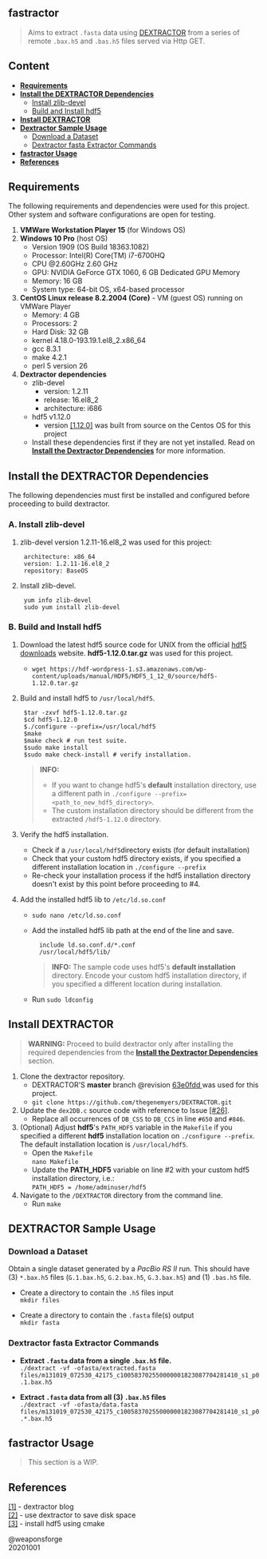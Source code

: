 ## fastractor
 
> Aims to extract `.fasta` data using [DEXTRACTOR](https://github.com/thegenemyers/DEXTRACTOR) from a series of remote `.bax.h5` and `.bas.h5` files served via Http GET.

## Content

- [**Requirements**](#requirements)
- [**Install the DEXTRACTOR Dependencies**](#install-the-dextractor-dependencies)
	- [Install zlib-devel](#a-install-zlib-devel)
	- [Build and Install hdf5](#b-build-and-install-hdf5)
- [**Install DEXTRACTOR**](#install-dextractor)
- [**Dextractor Sample Usage**](#dextractor-sample-usage)
	- [Download a Dataset](#download-a-dataset)
	- [Dextractor fasta Extractor Commands](#dextractor-fasta-extractor-commands)
- [**fastractor Usage**](#fastractor-usage)
- [**References**](#references)

## Requirements

The following requirements and dependencies were used for this project. Other system and software configurations are open for testing.

1. **VMWare Workstation Player 15** (for Windows OS)
2. **Windows 10 Pro** (host OS)
	- Version 1909 (OS Build 18363.1082)
	- Processor: Intel(R) Core(TM) i7-6700HQ
	- CPU @2.60GHz 2.60 GHz
	- GPU: NVIDIA GeForce GTX 1060, 6 GB Dedicated GPU Memory
	- Memory: 16 GB
	- System type: 64-bit OS, x64-based processor
3. **CentOS Linux release 8.2.2004 (Core)** - VM (guest OS) running on VMWare Player 
	- Memory: 4 GB
	- Processors: 2
	- Hard Disk: 32 GB
	- kernel 4.18.0-193.19.1.el8\_2.x86\_64
	- gcc 8.3.1
	- make 4.2.1
	- perl 5 version 26
4. **Dextractor dependencies**
	- zlib-devel
		- version: 1.2.11
		- release: 16.el8_2
		- architecture: i686
	- hdf5 v1.12.0 
		- version [[1.12.0]](https://www.hdfgroup.org/downloads/hdf5/source-code/) was built from source on the Centos OS for this project
	- Install these dependencies first if they are not yet installed. Read on [**Install the Dextractor Dependencies**](#install-the-dextractor-dependencies) for more information.


## Install the DEXTRACTOR Dependencies

The following dependencies must first be installed and configured before proceeding to build dextractor.

### A. Install zlib-devel

1. zlib-devel version 1.2.11-16.el8_2 was used for this project:  

		architecture: x86_64
		version: 1.2.11-16.el8_2
		repository: BaseOS

2. Install zlib-devel.

		yum info zlib-devel
		sudo yum install zlib-devel

### B. Build and Install hdf5

1. Download the latest hdf5 source code for UNIX from the official [hdf5 downloads](https://www.hdfgroup.org/downloads/hdf5/source-code/) website. **hdf5-1.12.0.tar.gz** was used for this project.  
	- `wget https://hdf-wordpress-1.s3.amazonaws.com/wp-content/uploads/manual/HDF5/HDF5_1_12_0/source/hdf5-1.12.0.tar.gz`
2. Build and install hdf5 to `/usr/local/hdf5`.  

		$tar -zxvf hdf5-1.12.0.tar.gz
		$cd hdf5-1.12.0
		$./configure --prefix=/usr/local/hdf5
		$make
		$make check # run test suite.
		$sudo make install
		$sudo make check-install # verify installation.

	> **INFO:**
	> 
	> - If you want to change hdf5's **default** installation directory, use a different path in `./configure --prefix=<path_to_new_hdf5_directory>`.
	> - The custom installation directory should be different from the extracted `/hdf5-1.12.0` directory.
3. Verify the hdf5 installation.
	- Check if a `/usr/local/hdf5`directory exists (for default installation)
	- Check that your custom hdf5 directory exists, if you specified a different installation location in `./configure --prefix`
	- Re-check your installation process if the hdf5 installation directory doesn't exist by this point before proceeding to #4.
4. Add the installed hdf5 lib to `/etc/ld.so.conf`
	- `sudo nano /etc/ld.so.conf`
	- Add the installed hdf5 lib path at the end of the line and save.  

			include ld.so.conf.d/*.conf
			/usr/local/hdf5/lib/
		> **INFO:** The sample code uses hdf5's **default installation** directory. Encode your custom hdf5 installation directory, if you specified a different location during installation.
	- Run `sudo ldconfig`


## Install DEXTRACTOR

> **WARNING:** Proceed to build dextractor only after installing the required dependencies from the [**Install the Dextractor Dependencies**](#install-the-dextractor-dependencies) section.

1. Clone the dextractor repository.
	- DEXTRACTOR'S **master** branch @revision [63e0fdd
](https://github.com/thegenemyers/DEXTRACTOR/commit/63e0fdd78f14d7240c951d885773d7e12a46350b) was used for this project.  
	- `git clone https://github.com/thegenemyers/DEXTRACTOR.git`
2. Update the `dex2DB.c` source code with reference to Issue [[#26]](https://github.com/thegenemyers/DEXTRACTOR/issues/26).
	- Replace all occurrences of `DB_CSS` to `DB_CCS` in line `#650` and `#846`.
3. (Optional) Adjust **hdf5**'s `PATH_HDF5` variable in the `Makefile` if you specified a different **hdf5** installation location on `./configure --prefix`. The default installation location is `/usr/local/hdf5`.
	- Open the `Makefile`  
`nano Makefile`
	- Update the **PATH_HDF5** variable on line #2 with your custom hdf5 installation directory, i.e.:  
`PATH_HDF5 = /home/adminuser/hdf5`
4. Navigate to the `/DEXTRACTOR` directory from the command line.
	- Run `make`


## DEXTRACTOR Sample Usage

### Download a Dataset

Obtain a single dataset generated by a *PacBio RS II* run. This should have (3) `*.bax.h5`  files (`G.1.bax.h5`, `G.2.bax.h5`, `G.3.bax.h5`) and (1) `.bas.h5` file.

- Create a directory to contain the `.h5` files input  
`mkdir files`

- Create a directory to contain the `.fasta` file(s) output  
`mkdir fasta`


### Dextractor fasta Extractor Commands



- **Extract `.fasta` data from a single `.bax.h5` file.**  
`./dextract -vf -ofasta/extracted.fasta files/m131019_072530_42175_c100583702550000001823087704281410_s1_p0.1.bax.h5`

- **Extract `.fasta` data from all (3) `.bax.h5` files**  
`./dextract -vf -ofasta/data.fasta files/m131019_072530_42175_c100583702550000001823087704281410_s1_p0.*.bax.h5`

## fastractor Usage

> This section is a WIP.

## References

[[1]](https://dazzlerblog.wordpress.com/command-guides/dextractor-command-guide/) - dextractor blog  
[[2]](https://dazzlerblog.wordpress.com/2014/03/22/the-dextractor-module-save-disk-space-for-your-pacbio-projects/) - use dextractor to save disk space  
[[3]](https://trello.com/c/SaI1183f) - install hdf5 using cmake

@weaponsforge  
20201001
